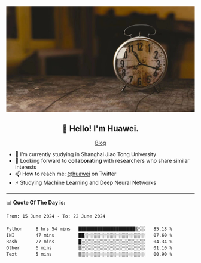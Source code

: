 <div align="center">
  <a href="https://github.com/JHW5981">
    <img src="./assets/background.jpg">
  </a>
</div>

<h2 align="center">👋 Hello! I'm Huawei.</h2>
<p align="center">
  <a href="https://blog.csdn.net/Edward__J?spm=1000.2115.3001.5343">Blog</a>
</p>


- 🔭 I’m currently studying in Shanghai Jiao Tong University
- 💬 Looking forward to **collaborating** with researchers who share similar interests
- 📫 How to reach me: [@huawei](https://twitter.com/yoohuaff) on Twitter
- ⚡ Studying Machine Learning and Deep Neural Networks

-------
📊 **Quote Of The Day is:**
<!--START_SECTION:waka-->

```txt
From: 15 June 2024 - To: 22 June 2024

Python     8 hrs 54 mins   █████████████████████▒░░░   85.18 %
INI        47 mins         ██░░░░░░░░░░░░░░░░░░░░░░░   07.60 %
Bash       27 mins         █░░░░░░░░░░░░░░░░░░░░░░░░   04.34 %
Other      6 mins          ▒░░░░░░░░░░░░░░░░░░░░░░░░   01.10 %
Text       5 mins          ▒░░░░░░░░░░░░░░░░░░░░░░░░   00.90 %
```

<!--END_SECTION:waka-->
